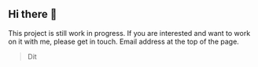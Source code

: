 ## Hi there 👋

This project is still work in progress. If you are interested and want to work on it with me, please get in touch. Email address at the top of the page.
> Dit
